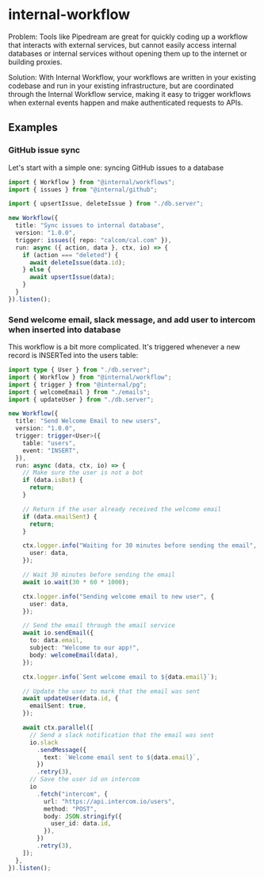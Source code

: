 # internal-workflow

Problem: Tools like Pipedream are great for quickly coding up a workflow that interacts with external services, but cannot easily access internal databases or internal services without opening them up to the internet or building proxies.

Solution: With Internal Workflow, your workflows are written in your existing codebase and run in your existing infrastructure, but are coordinated through the Internal Workflow service, making it easy to trigger workflows when external events happen and make authenticated requests to APIs.

## Examples

### GitHub issue sync

Let's start with a simple one: syncing GitHub issues to a database

```typescript
import { Workflow } from "@internal/workflows";
import { issues } from "@internal/github";

import { upsertIssue, deleteIssue } from "./db.server";

new Workflow({
  title: "Sync issues to internal database",
  version: "1.0.0",
  trigger: issues({ repo: "calcom/cal.com" }),
  run: async ({ action, data }, ctx, io) => {
    if (action === "deleted") {
      await deleteIssue(data.id);
    } else {
      await upsertIssue(data);
    }
  }
}).listen();
```

### Send welcome email, slack message, and add user to intercom when inserted into database

This workflow is a bit more complicated. It's triggered whenever a new record is INSERTed into the users table:

```typescript
import type { User } from "./db.server";
import { Workflow } from "@internal/workflow";
import { trigger } from "@internal/pg";
import { welcomeEmail } from "./emails";
import { updateUser } from "./db.server";

new Workflow({
  title: "Send Welcome Email to new users",
  version: "1.0.0",
  trigger: trigger<User>({
    table: "users",
    event: "INSERT",
  }),
  run: async (data, ctx, io) => {
    // Make sure the user is not a bot
    if (data.isBot) {
      return;
    }

    // Return if the user already received the welcome email
    if (data.emailSent) {
      return;
    }

    ctx.logger.info("Waiting for 30 minutes before sending the email", {
      user: data,
    });

    // Wait 30 minutes before sending the email
    await io.wait(30 * 60 * 1000);

    ctx.logger.info("Sending welcome email to new user", {
      user: data,
    });

    // Send the email through the email service
    await io.sendEmail({
      to: data.email,
      subject: "Welcome to our app!",
      body: welcomeEmail(data),
    });

    ctx.logger.info(`Sent welcome email to ${data.email}`);

    // Update the user to mark that the email was sent
    await updateUser(data.id, {
      emailSent: true,
    });

    await ctx.parallel([
      // Send a slack notification that the email was sent
      io.slack
        .sendMessage({
          text: `Welcome email sent to ${data.email}`,
        })
        .retry(3),
      // Save the user id on intercom
      io
        .fetch("intercom", {
          url: "https://api.intercom.io/users",
          method: "POST",
          body: JSON.stringify({
            user_id: data.id,
          }),
        })
        .retry(3),
    ]);
  },
}).listen();
```
